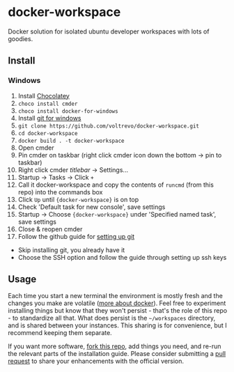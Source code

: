 # docker-workspace

Docker solution for isolated ubuntu developer workspaces with lots of goodies.

## Install

### Windows

1. Install [Chocolatey](https://chocolatey.org/)
2. `choco install cmder`
3. `choco install docker-for-windows`
4. Install [git for windows](https://gitforwindows.org/)
5. `git clone https://github.com/voltrevo/docker-workspace.git`
6. `cd docker-workspace`
7. `docker build . -t docker-workspace`
8. Open cmder
9. Pin cmder on taskbar (right click cmder icon down the bottom -> pin to taskbar)
10. Right click cmder *titlebar* -> Settings...
11. Startup -> Tasks -> Click `+`
12. Call it docker-workspace and copy the contents of `runcmd` (from this repo) into the commands box
13. Click `Up` until `{docker-workspace}` is on top
14. Check 'Default task for new console', save settings
15. Startup -> Choose `{docker-workspace}` under 'Specified named task', save settings
16. Close & reopen cmder
17. Follow the github guide for [setting up git](https://help.github.com/articles/set-up-git/)
  - Skip installing git, you already have it
  - Choose the SSH option and follow the guide through setting up ssh keys

## Usage

Each time you start a new terminal the environment is mostly fresh and the changes you make are volatile ([more about docker](https://www.youtube.com/watch?v=Q5POuMHxW-0)). Feel free to experiment installing things but know that they won't persist - that's the role of this repo - to standardize all that. What does persist is the `~/workspaces` directory, and is shared between your instances. This sharing is for convenience, but I recommend keeping them separate.

If you want more software, [fork this repo](https://help.github.com/articles/fork-a-repo/), add things you need, and re-run the relevant parts of the installation guide. Please consider submitting a [pull request](https://help.github.com/articles/about-pull-requests/) to share your enhancements with the official version.
